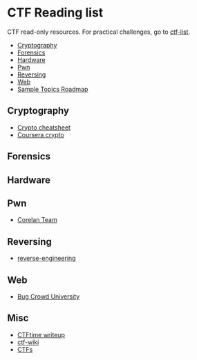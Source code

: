 # CTF Reading list 
CTF read-only resources. For practical challenges, go to [ctf-list](ctf-list.md). 

* [Cryptography](#pwn)
* [Forensics](#for)
* [Hardware](#hard)
* [Pwn](#pwn)
* [Reversing](#rev)
* [Web](#web)
* [Sample Topics Roadmap](#roadmap)

<h2 id="crypto">Cryptography</h2>

* [Crypto cheatsheet](https://pequalsnp-team.github.io/cheatsheet/crypto-101)
* [Coursera crypto](https://www.coursera.org/learn/crypto)

<h2 id="for">Forensics</h2>


<h2 id="hard">Hardware</h2>


<h2 id="pwn">Pwn</h2>

* [Corelan Team](https://www.corelan.be/)

<h2 id="rev">Reversing</h2>

* [reverse-engineering](https://github.com/wtsxDev/reverse-engineering)



<h2 id="web">Web</h2>

<table style="width:100%">

* [Bug Crowd University](https://www.bugcrowd.com/hackers/bugcrowd-university/)

<h2 id="misc">Misc</h2>

* [CTFtime writeup](https://ctftime.org/writeups)
* [ctf-wiki](https://ctf-wiki.github.io/ctf-wiki/)
* [CTFs](https://github.com/ctfs/)

